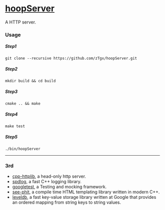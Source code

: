 # [hoopServer](https://github.com/zTgx/hoopServer)
A HTTP server.

### Usage
##### Step1
```shell
git clone --recursive https://github.com/zTgx/hoopServer.git
```
##### Step2
```shell
mkdir build && cd build
```
##### Step3
```shell
cmake .. && make
```

##### Step4
```shell
make test
```

##### Step5
```shell
./bin/hoopServer
```

---
### 3rd
* [cpp-httplib](https://github.com/yhirose/cpp-httplib.git), a head-only http server.
* [spdlog](https://github.com/gabime/spdlog.git), a fast C++ logging library.
* [googletest](https://github.com/google/googletest.git), a Testing and mocking framework.
* [see-phit](https://github.com/rep-movsd/see-phit.git), a compile time HTML templating library written in modern C++.
* [leveldb](https://github.com/google/leveldb.git), a fast key-value storage library written at Google that provides an ordered mapping from string keys to string values.
